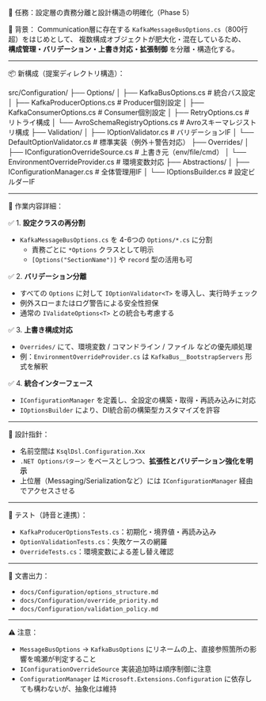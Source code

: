 🎯 任務：設定層の責務分離と設計構造の明確化（Phase 5）

🧠 背景：
Communication層に存在する `KafkaMessageBusOptions.cs`（800行超）をはじめとして、
複数構成オブジェクトが肥大化・混在しているため、  
**構成管理・バリデーション・上書き対応・拡張制御** を分離・構造化する。

---

📦 新構成（提案ディレクトリ構造）：

src/Configuration/
├── Options/
│ ├── KafkaBusOptions.cs # 統合バス設定
│ ├── KafkaProducerOptions.cs # Producer個別設定
│ ├── KafkaConsumerOptions.cs # Consumer個別設定
│ ├── RetryOptions.cs # リトライ構成
│ └── AvroSchemaRegistryOptions.cs # Avroスキーマレジストリ構成
├── Validation/
│ ├── IOptionValidator<T>.cs # バリデーションIF
│ └── DefaultOptionValidator.cs # 標準実装（例外＋警告対応）
├── Overrides/
│ ├── IConfigurationOverrideSource.cs # 上書き元（env/file/cmd）
│ └── EnvironmentOverrideProvider.cs # 環境変数対応
├── Abstractions/
│ ├── IConfigurationManager.cs # 全体管理用IF
│ └── IOptionsBuilder.cs # 設定ビルダーIF


---

🧩 作業内容詳細：

✅ 1. **設定クラスの再分割**
- `KafkaMessageBusOptions.cs` を 4-6つの `Options/*.cs` に分割
  - 責務ごとに `*Options` クラスとして明示
  - `[Options("SectionName")]` や `record` 型の活用も可

✅ 2. **バリデーション分離**
- すべての `Options` に対して `IOptionValidator<T>` を導入し、実行時チェック
- 例外スローまたはログ警告による安全性担保
- 通常の `IValidateOptions<T>` との統合も考慮する

✅ 3. **上書き構成対応**
- `Overrides/` にて、環境変数 / コマンドライン / ファイル などの優先順処理
- 例：`EnvironmentOverrideProvider.cs` は `KafkaBus__BootstrapServers` 形式を解釈

✅ 4. **統合インターフェース**
- `IConfigurationManager` を定義し、全設定の構築・取得・再読み込みに対応
- `IOptionsBuilder` により、DI統合前の構築型カスタマイズを許容

---

📘 設計指針：

- 名前空間は `KsqlDsl.Configuration.Xxx`
- `.NET Optionsパターン` をベースとしつつ、**拡張性とバリデーション強化を明示**
- 上位層（Messaging/Serializationなど）には `IConfigurationManager` 経由でアクセスさせる

---

🧪 テスト（詩音と連携）：

- `KafkaProducerOptionsTests.cs`：初期化・境界値・再読み込み
- `OptionValidationTests.cs`：失敗ケースの網羅
- `OverrideTests.cs`：環境変数による差し替え確認

---

📄 文書出力：

- `docs/Configuration/options_structure.md`
- `docs/Configuration/override_priority.md`
- `docs/Configuration/validation_policy.md`

---

⚠️ 注意：

- `MessageBusOptions` → `KafkaBusOptions` にリネームの上、直接参照箇所の影響を鳴瀬が判定すること
- `IConfigurationOverrideSource` 実装追加時は順序制御に注意
- `ConfigurationManager` は `Microsoft.Extensions.Configuration` に依存しても構わないが、抽象化は維持

